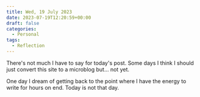 ```yaml
---
title: Wed, 19 July 2023
date: 2023-07-19T12:20:59+00:00
draft: false
categories:
  - Personal
tags:
  - Reflection
---
```


There's not much I have to say for today's post. Some days I think I should just convert this site to a microblog but... not yet.

One day I dream of getting back to the point where I have the energy to write for hours on end. Today is not that day.